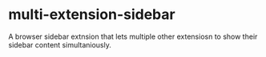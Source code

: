 # multi-extension-sidebar
A browser sidebar extnsion that lets multiple other extensiosn to show their sidebar content simultaniously.
